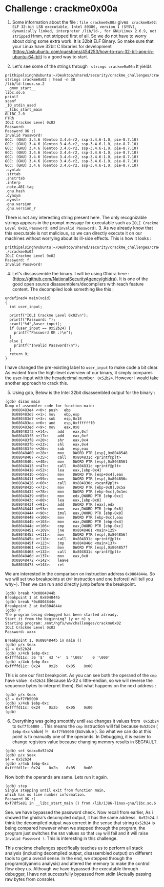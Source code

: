 # Challenge : crackme0x00a

1. Some information about the file : 
``` file crackme0x00a ``` gives 
``` crackme0x02: ELF 32-bit LSB executable, Intel 80386, version 1 (SYSV), dynamically linked, interpreter /lib/ld-, for GNU/Linux 2.6.9, not stripped```
Hmm, not stripped first of all. So we do not have to worry about doing some extra work. It is 32bit ELF Binary. So make sure that your Linux have 32bit C libraries for development (https://askubuntu.com/questions/454253/how-to-run-32-bit-app-in-ubuntu-64-bit) is a good way to start.

2. Let's see some of the strings through ``` strings crackme0x00a```
It yields 
``` 
prithipalsingh@ubuntu:~/Desktop/shared/security/crackme_challenges/crackme0x02$ strings crackme0x02 | head -n 30 
/lib/ld-linux.so.2
__gmon_start__
libc.so.6
printf
scanf
_IO_stdin_used
__libc_start_main
GLIBC_2.0
PTRh
IOLI Crackme Level 0x02
Password: 
Password OK :)
Invalid Password!
GCC: (GNU) 3.4.6 (Gentoo 3.4.6-r2, ssp-3.4.6-1.0, pie-8.7.10)
GCC: (GNU) 3.4.6 (Gentoo 3.4.6-r2, ssp-3.4.6-1.0, pie-8.7.10)
GCC: (GNU) 3.4.6 (Gentoo 3.4.6-r2, ssp-3.4.6-1.0, pie-8.7.10)
GCC: (GNU) 3.4.6 (Gentoo 3.4.6-r2, ssp-3.4.6-1.0, pie-8.7.10)
GCC: (GNU) 3.4.6 (Gentoo 3.4.6-r2, ssp-3.4.6-1.0, pie-8.7.10)
GCC: (GNU) 3.4.6 (Gentoo 3.4.6-r2, ssp-3.4.6-1.0, pie-8.7.10)
GCC: (GNU) 3.4.6 (Gentoo 3.4.6-r2, ssp-3.4.6-1.0, pie-8.7.10)
.symtab
.strtab
.shstrtab
.interp
.note.ABI-tag
.gnu.hash
.dynsym
.dynstr
.gnu.version
.gnu.version_r
```

There is not any interesting string present here. The only recognizable strings appears in the prompt message for executable such as ``` IOLI Crackme Level 0x02 ```, ``` Password: ``` and ``` Invalid Password! ```.
3. As we already know that this executable is not malicious, so we can directly execute it on our machines without worrying about its ill-side effects. This is how it looks : 

``` 
prithipalsingh@ubuntu:~/Desktop/shared/security/crackme_challenges/crackme0x02$ ./crackme0x02 
IOLI Crackme Level 0x02
Password: f
Invalid Password!
```
4. Let's dissassemble the binary. I will be using Ghidra here : (https://github.com/NationalSecurityAgency/ghidra). It is one of the good open source disassemblers/decompilers with reach feature content. The decompiled look something like this : 
``` 
undefined4 main(void)
{
  int user_input;
  
  printf("IOLI Crackme Level 0x02\n");
  printf("Password: ");
  scanf("%d",&user_input);
  if (user_input == 0x52b24) {
    printf("Password OK :)\n");
  }
  else {
    printf("Invalid Password!\n");
  }
  return 0;
}
```
I have changed the pre-existing label to ``` user_input ``` to make code a bit clear. As evident from the high-level overview of our binary, it simply compares the user-input with the hexadecimal number ``` 0x52b24```. However I would take another approach to crack this. 

5. Using gdb, Below is the Intel 32bit disassembled output for the binary : 
``` 
(gdb) disas main 
Dump of assembler code for function main:
   0x080483e4 <+0>:	push   ebp
   0x080483e5 <+1>:	mov    ebp,esp
   0x080483e7 <+3>:	sub    esp,0x18
   0x080483ea <+6>:	and    esp,0xfffffff0
   0x080483ed <+9>:	mov    eax,0x0
   0x080483f2 <+14>:	add    eax,0xf
   0x080483f5 <+17>:	add    eax,0xf
   0x080483f8 <+20>:	shr    eax,0x4
   0x080483fb <+23>:	shl    eax,0x4
   0x080483fe <+26>:	sub    esp,eax
   0x08048400 <+28>:	mov    DWORD PTR [esp],0x8048548
   0x08048407 <+35>:	call   0x804831c <printf@plt>
   0x0804840c <+40>:	mov    DWORD PTR [esp],0x8048561
   0x08048413 <+47>:	call   0x804831c <printf@plt>
   0x08048418 <+52>:	lea    eax,[ebp-0x4]
   0x0804841b <+55>:	mov    DWORD PTR [esp+0x4],eax
   0x0804841f <+59>:	mov    DWORD PTR [esp],0x804856c
   0x08048426 <+66>:	call   0x804830c <scanf@plt>
   0x0804842b <+71>:	mov    DWORD PTR [ebp-0x8],0x5a
   0x08048432 <+78>:	mov    DWORD PTR [ebp-0xc],0x1ec
   0x08048439 <+85>:	mov    edx,DWORD PTR [ebp-0xc]
   0x0804843c <+88>:	lea    eax,[ebp-0x8]
   0x0804843f <+91>:	add    DWORD PTR [eax],edx
   0x08048441 <+93>:	mov    eax,DWORD PTR [ebp-0x8]
   0x08048444 <+96>:	imul   eax,DWORD PTR [ebp-0x8]
   0x08048448 <+100>:	mov    DWORD PTR [ebp-0xc],eax
   0x0804844b <+103>:	mov    eax,DWORD PTR [ebp-0x4]
   0x0804844e <+106>:	cmp    eax,DWORD PTR [ebp-0xc]
   0x08048451 <+109>:	jne    0x8048461 <main+125>
   0x08048453 <+111>:	mov    DWORD PTR [esp],0x804856f
   0x0804845a <+118>:	call   0x804831c <printf@plt>
   0x0804845f <+123>:	jmp    0x804846d <main+137>
   0x08048461 <+125>:	mov    DWORD PTR [esp],0x804857f
   0x08048468 <+132>:	call   0x804831c <printf@plt>
   0x0804846d <+137>:	mov    eax,0x0
   0x08048472 <+142>:	leave  
   0x08048473 <+143>:	ret  
```

We are interested in the comparison on instruction address ``` 0x0804844e ```. So we will set two breakpoints at ``` CMP ``` instruction and one before(I will tell you why~). Then we can run and directly jump before the breakpoint.
```
(gdb) break *0x0804844b
Breakpoint 1 at 0x804844b
(gdb) break *0x0804844e
Breakpoint 2 at 0x0804844e
(gdb) r
The program being debugged has been started already.
Start it from the beginning? (y or n) y
Starting program: /mnt/hgfs/vm/challenges/crackme0x02 
IOLI Crackme Level 0x02
Password: xxxx

Breakpoint 1, 0x0804844b in main ()
(gdb) p/x $eax
$2 = 0x52b24
(gdb) x/4cb $ebp-0xc
0xffffd11c:	36 '$'	43 '+'	5 '\005'	0 '\000'
(gdb) x/4xb $ebp-0xc
0xffffd11c:	0x24	0x2b	0x05	0x00
```
This is one our first breakpoint. As you can see both the operand of the ``` cmp ``` have value ``` 0x52b24``` (Because IA-32 s little-endian, so we will reverse the sequence bytes to interpret them). But what happens on the next address : 
```
(gdb) p/x $eax
$3 = 0xf7fb5000
(gdb) x/4xb $ebp-0xc
0xffffd11c:	0x24	0x2b	0x05	0x00
(gdb) 
```
6. Everything was going smoothly until ``` eax ``` changes it values from ``` 0x52b24``` to ```0xf7fb5000 ```. This means the ``` cmp ``` instruction will fail because ``` 0x52b24 ``` (``` $ebp-0xc``` value) != ``` 0xf7fb5000``` (``` EAX ```value ). So what we can do at this point is to manually one of the operands. In Debugging, it is easier to change registers value because changing memory results in SEGFAULT. 

```
(gdb) set $eax=0x52b24
(gdb) p/x $eax
$4 = 0x52b24
(gdb) x/4xb $ebp-0xc
0xffffd11c:	0x24	0x2b	0x05	0x00
```
Now both the operands are same. Lets run it again.
```
(gdb) step
Single stepping until exit from function main,
which has no line number information.
Password OK :)
0xf7df5e81 in __libc_start_main () from /lib/i386-linux-gnu/libc.so.6
```

See. we have bypassed the password check. Now recall from earlier, As i showed the ghidra's decompiled output, it has the same address ``` 0x52b24```. I think the decompiled output was correct in the sense that string ``` 0x52b24 ``` is being compared however when we stepped through the program, the program just switches the ``` EAX ``` values so that ``` cmp ``` will fail and it will raise ``` Invalid Password ! ```. This is interesting in this challenge. 

This crackme challenges specifically teaches us to perform all stack analysis (including decompiled output, disassembled output) on different tools to get a overall sense. In the end, we stepped through the program(dyanmic analysis) and altered the memory to make the control flow obey us. Although we have bypassed the executable through debugger, I have not successfully bypassed from stdin (Actually passing raw bytes from console). 




